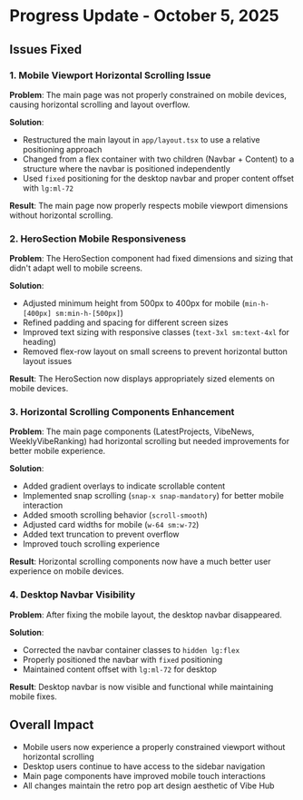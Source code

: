# Progress Update - October 5, 2025

## Issues Fixed

### 1. Mobile Viewport Horizontal Scrolling Issue
**Problem**: The main page was not properly constrained on mobile devices, causing horizontal scrolling and layout overflow.

**Solution**: 
- Restructured the main layout in `app/layout.tsx` to use a relative positioning approach
- Changed from a flex container with two children (Navbar + Content) to a structure where the navbar is positioned independently
- Used `fixed` positioning for the desktop navbar and proper content offset with `lg:ml-72`

**Result**: The main page now properly respects mobile viewport dimensions without horizontal scrolling.

### 2. HeroSection Mobile Responsiveness
**Problem**: The HeroSection component had fixed dimensions and sizing that didn't adapt well to mobile screens.

**Solution**:
- Adjusted minimum height from 500px to 400px for mobile (`min-h-[400px] sm:min-h-[500px]`)
- Refined padding and spacing for different screen sizes
- Improved text sizing with responsive classes (`text-3xl sm:text-4xl` for heading)
- Removed flex-row layout on small screens to prevent horizontal button layout issues

**Result**: The HeroSection now displays appropriately sized elements on mobile devices.

### 3. Horizontal Scrolling Components Enhancement
**Problem**: The main page components (LatestProjects, VibeNews, WeeklyVibeRanking) had horizontal scrolling but needed improvements for better mobile experience.

**Solution**:
- Added gradient overlays to indicate scrollable content
- Implemented snap scrolling (`snap-x snap-mandatory`) for better mobile interaction
- Added smooth scrolling behavior (`scroll-smooth`)
- Adjusted card widths for mobile (`w-64 sm:w-72`) 
- Added text truncation to prevent overflow
- Improved touch scrolling experience

**Result**: Horizontal scrolling components now have a much better user experience on mobile devices.

### 4. Desktop Navbar Visibility
**Problem**: After fixing the mobile layout, the desktop navbar disappeared.

**Solution**:
- Corrected the navbar container classes to `hidden lg:flex`
- Properly positioned the navbar with `fixed` positioning
- Maintained content offset with `lg:ml-72` for desktop

**Result**: Desktop navbar is now visible and functional while maintaining mobile fixes.

## Overall Impact

- Mobile users now experience a properly constrained viewport without horizontal scrolling
- Desktop users continue to have access to the sidebar navigation
- Main page components have improved mobile touch interactions
- All changes maintain the retro pop art design aesthetic of Vibe Hub